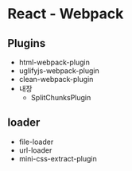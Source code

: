 # React - Webpack

## Plugins

- html-webpack-plugin
- uglifyjs-webpack-plugin
- clean-webpack-plugin
- 내장
  - SplitChunksPlugin

## loader

- file-loader
- url-loader
- mini-css-extract-plugin
